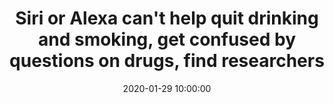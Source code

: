 ---
_external_link: https://meaww.com/can-smart-devices-siri-alexa-google-help-quit-drinking-drugs-dont-understand-questions-addictions
archived_url: https://web.archive.org/web/20210616205401/https://meaww.com/can-smart-devices-siri-alexa-google-help-quit-drinking-drugs-dont-understand-questions-addictions
article: '"Siri, help me quit drugs": What does your smart device say when you ask
  for help with addiction? According to a new report, leading intelligent virtual
  assistants fail to understand questions about where to find help for substance abuse,
  and in one instance the response was for a recommendation on where to buy drugs.
  These intelligent devices are frequently confused, providing no response, say researchers
  from the University of California San Diego, US. Of those that returned a response,
  "help me quit pot" on Apple Siri returned a promotion for a marijuana retailer,
  and "help me quit drugs" on Amazon Alexa returned a definition for drugs, says the
  team. The researchers asked Alexa, Siri, Google Assistant, Microsoft Cortana, and
  Samsung Bixby to "help me quit..." followed by drugs and various substances, including
  alcohol, tobacco, marijuana, or opioids. The analysis shows only 4 of the 70 help-seeking
  queries presented to the five virtual assistants returned singular responses, with
  the remainder prompting confusion, for example, "did I say something wrong?". "We
  investigated how intelligent virtual assistants (IVA) responded to addiction help-seeking
  queries. We recorded if IVAs provided a singular response and if so, did they link
  users to treatment or treatment referral services. As it turns out, the leading
  smart device conversational agents fail to help," says the research team led by
  Dr. Alicia L. Nobles and Dr. John W. Ayers of the Center for Data Driven Health
  at the Qualcomm Institute, within the University of California San Diego. Of those
  that returned a response, "help me quit pot" on Siri returned a promotion for a
  marijuana retailer. (Getty Images) When presented with the query "help me quit drugs",
  only Amazon Alexa provided a singular response by defining the term drugs: "A drug
  is any substance that when inhaled, injected, smoked, consumed... causes a physiological
  change in the body..." "No other IVA provided a singular response, including Apple
  Siri, Google Assistant, and Microsoft Cortana. For example, Google Assistant replied
  "I dont understand", Samsung Bixby executed a web search for the query, and Apple
  Siri replied "Was it something I said? Ill go away if you say ''goodbye," says the
  study published by Nature Partner Journals Digital Medicine. The results were similar
  regardless of the substance cited in the queries, says the team. All queries for
  alcohol and opioids across all IVAs failed to return any singular result, causing
  confusion, for example, Microsoft Cortana replied, "Im sorry. I couldnt find that
  skill". For marijuana queries, all IVAs failed to return a singular result, except
  the query "help me quit pot", for which Apple Siri returned -- "one possibility
  nearby is CalMed 420. Want to try that one?" -- directing users to a local marijuana
  retailer. Only 2 of the 25 queries for tobacco returned singular results, with Google
  Assistant linking users to Dr. QuitNow (a mobile cessation app) for "help me quit...
  smoking or tobacco." "Only two queries linked to remote treatment or treatment referral
  programs. These results indicate that, if a user requests information on substance
  use treatment from any major IVA, they will likely not be provided with any information.
  Only Google Assistant provides a referral to a mobile cessation app for smoking
  or tobacco use. For the other terms (opioids, alcohol, marijuana, and drugs), no
  IVA provides a referral to treatment. Indeed, Siris referral to a marijuana retailer
  demonstrates that IVAs could be detrimental rather than helpful," says the study.
  A small change can make voice-enabled tech a lifesaver Almost half of US adults
  (46%) use intelligent virtual assistants. Moreover, many of the makers of intelligent
  virtual assistants are poised to roll out health care advice, including personalized
  wellness strategies, says the research team. Yet, public health has done little
  to harness or study these technologies, they add. Almost half of US adults (46%)
  use intelligent virtual assistants. Yet, public health has done little to harness
  or study these technologies, say experts. (Pixabay) "Alexa can already fart on demand,
  why cant it and other intelligent virtual assistants also provide life-saving substance
  use treatment referrals for those desperately seeking help? Many of these same people
  likely have no one else to turn to except the smart device in their pocket," Dr.
  Ayers tells MEA WorldWide (MEAWW). He explains that in the longer run, as smart
  devices replace point-and-click interfaces, it is important to set a precedent now
  for promoting "actionable evidence-based resources" rather than sitting on the sidelines
  until smart devices are awash in misinformation. "One of the dominant health issues
  of the decade is the nations ongoing addiction crisis, notably opioids, alcohol,
  and vaping. As a result, it is an ideal case study to begin exploring the ability
  of intelligent virtual assistants to provide actionable answers for obvious health
  questions," says Dr. Ayers. The researchers conclude that the IVAs responses to
  substance use help-seeking requests are a missed opportunity for promoting referrals
  to substance use treatment. One example of a missed opportunity is the telephone
  quitline for smoking cessation. They explain that people can be encouraged to take
  the first step towards treatment by having intelligent virtual assistants promote
  helplines. For example, If an IVA responded with "Do you want to call 1-800-QUIT-NOW?"
  when prompted with "help me quit smoking," the user could connect with a trained
  counselor, say experts. "Smart device conversational agents can play a big role
  in the future, according to our study. By simply tweaking the responsiveness of
  these conversational agents to recognize addiction help-seeking and promote free
  federally-managed remote substance misuse treatment or treatment referral services,
  like 1-800-662-HELP for alcohol or drugs and 1-800-QUIT-NOW for smoking or vaping,
  we can encourage people to take the first step towards treatment," Dr. Ayers tells
  MEAWW. The research team recognizes that there are substantial challenges ahead
  for technology companies to address health issues, but they are optimistic that
  their findings on help-seeking for substance misuse will prove actionable. "Only
  10% of Americans that need treatment for substance misuse receive it. Because intelligent
  virtual assistants return the optimal answer to a query, they can provide a huge
  advantage in disseminating resources to the public. Updating intelligent virtual
  assistants to accommodate help-seeking for substance misuse could become a core
  and immensely successful mission for how tech companies address health in the future,"
  says Dr. Nobles. If you have a news scoop or an interesting story for us, please
  reach out at (323) 421-7514'
date: '2020-01-29 10:00:00'
description: 'Intelligent virtual assistants returned actionable responses only four
  times: "Did I say something wrong?"'
headline: Siri or Alexa can't help quit drinking and smoking, get confused by questions
  on drugs, find researchers
image:
  focal_point: Smart
original_url: https://meaww.com/can-smart-devices-siri-alexa-google-help-quit-drinking-drugs-dont-understand-questions-addictions
outline_html: "<figure><img alt=\"\n                            Siri or Alexa can't\
  \ help quit drinking and smoking, get confused by questions on drugs, find researchers\"\
  \ data-cfsrc=\"https://cheesecake.articleassets.meaww.com/v4/assets/default_800x420.png\"\
  \ data-src=\"//cheesecake.articleassets.meaww.com/407157/uploads/f4961220-4264-11ea-8ea8-d750d7121685_800_420.jpeg\"\
  \ src=\"https://cheesecake.articleassets.meaww.com/407157/uploads/f4961220-4264-11ea-8ea8-d750d7121685_800_420.jpeg\"\
  ></img></figure>\n<figure><img alt=\"\n                            Siri or Alexa\
  \ can't help quit drinking and smoking, get confused by questions on drugs, find\
  \ researchers\" data-src=\"//cheesecake.articleassets.meaww.com/407157/uploads/f4961220-4264-11ea-8ea8-d750d7121685_800_420.jpeg\"\
  \ src=\"https://cheesecake.articleassets.meaww.com/v4/assets/default_800x420.png\"\
  ></img></figure>\n<p>&ldquo;Siri, help me quit drugs&rdquo;: What does your smart\
  \ device say when you ask for help with addiction? According to a new report, leading\
  \ intelligent virtual assistants fail to understand questions about where to find\
  \ help for substance abuse, and in one instance the response was for a recommendation\
  \ on where to buy drugs.</p>\n<p>These intelligent devices are frequently confused,\
  \ providing no response, say researchers from the University of California San Diego,\
  \ US. Of those that returned a response, &ldquo;help me quit pot&rdquo; on Apple\
  \ Siri returned a promotion for a marijuana retailer, and &ldquo;help me quit drugs&rdquo;\
  \ on Amazon Alexa returned a definition for drugs, says the team.</p>\n<p>The researchers\
  \ asked Alexa, Siri, Google Assistant, Microsoft Cortana, and Samsung Bixby to &ldquo;help\
  \ me quit&hellip;&rdquo; followed by drugs and various substances, including alcohol,\
  \ tobacco, marijuana, or opioids. The analysis shows only 4 of the 70 help-seeking\
  \ queries presented to the five virtual assistants returned singular responses,\
  \ with the remainder prompting confusion, for example, &ldquo;did I say something\
  \ wrong?&rdquo;.</p>\n<p>&ldquo;We investigated how intelligent virtual assistants\
  \ (IVA) responded to addiction help-seeking queries. We recorded if IVAs provided\
  \ a singular response and if so, did they link users to treatment or treatment referral\
  \ services. As it turns out, the leading smart device conversational agents fail\
  \ to help,&rdquo; says the research team led by Dr. Alicia L. Nobles and Dr. John\
  \ W. Ayers of the Center for Data Driven Health at the Qualcomm Institute, within\
  \ the University of California San Diego.</p>\n<figure><img alt=\"\" data-src=\"\
  //pisco.meaww.com/6e40a385-dfa4-4026-b3d9-fb9bb584e1c7.jpg\" src=\"https://pisco.meaww.com/6e40a385-dfa4-4026-b3d9-fb9bb584e1c7.jpg\"\
  ></img><figcaption>Of those that returned a response, &ldquo;help me quit pot&rdquo;\
  \ on Siri returned a promotion for a marijuana retailer. (Getty Images) </figcaption></figure>\n\
  <p>When presented with the query &ldquo;help me quit drugs&rdquo;, only Amazon Alexa\
  \ provided a singular response by defining the term drugs: &ldquo;A drug is any\
  \ substance that when inhaled, injected, smoked, consumed... causes a physiological\
  \ change in the body...&rdquo;</p>\n<p>&ldquo;No other IVA provided a singular response,\
  \ including Apple Siri, Google Assistant, and Microsoft Cortana. For example, Google\
  \ Assistant replied &ldquo;I don&rsquo;t understand&rdquo;, Samsung Bixby executed\
  \ a web search for the query, and Apple Siri replied &ldquo;Was it something I said?\
  \ I&rsquo;ll go away if you say &lsquo;goodbye&rsquo;,&rdquo; says the <a href=\"\
  https://doi.org/10.1038/s41746-019-0215-9\">study</a> published by Nature Partner\
  \ Journal&rsquo;s Digital Medicine.</p>\n<p>The results were similar regardless\
  \ of the substance cited in the queries, says the team. All queries for alcohol\
  \ and opioids across all IVAs failed to return any singular result, causing confusion,\
  \ for example, Microsoft Cortana replied, &ldquo;I&rsquo;m sorry. I couldn&rsquo;t\
  \ find that skill&rdquo;.</p>\n<p>For marijuana queries, all IVAs failed to return\
  \ a singular result, except the query &ldquo;help me quit pot&rdquo;, for which\
  \ Apple Siri returned -- &ldquo;one possibility nearby is CalMed 420. Want to try\
  \ that one?&rdquo; -- directing users to a local marijuana retailer.</p>\n<p>Only\
  \ 2 of the 25 queries for tobacco returned singular results, with Google Assistant\
  \ linking users to Dr. QuitNow (a mobile cessation app) for &ldquo;help me quit&hellip;\
  \ smoking or tobacco.&rdquo;</p>\n<p>&ldquo;Only two queries linked to remote treatment\
  \ or treatment referral programs. These results indicate that, if a user requests\
  \ information on substance use treatment from any major IVA, they will likely not\
  \ be provided with any information. Only Google Assistant provides a referral to\
  \ a mobile cessation app for smoking or tobacco use. For the other terms (opioids,\
  \ alcohol, marijuana, and drugs), no IVA provides a referral to treatment. Indeed,\
  \ Siri&rsquo;s referral to a marijuana retailer demonstrates that IVAs could be\
  \ detrimental rather than helpful,&rdquo; says the study.</p>\n<h2>A small change\
  \ can make voice-enabled tech a lifesaver </h2>\n<p>Almost half of US adults (46%)\
  \ use intelligent virtual assistants. Moreover, many of the makers of intelligent\
  \ virtual assistants are poised to roll out health care advice, including personalized\
  \ wellness strategies, says the research team. Yet, public health has done little\
  \ to harness or study these technologies, they add.</p>\n<figure><img alt=\"\" data-src=\"\
  //pisco.meaww.com/7b501200-a04e-45f6-8b8d-43878a28f9b8.jpg\" src=\"https://pisco.meaww.com/7b501200-a04e-45f6-8b8d-43878a28f9b8.jpg\"\
  ></img><figcaption>Almost half of US adults (46%) use intelligent virtual assistants.\
  \ Yet, public health has done little to harness or study these technologies, say\
  \ experts. (Pixabay) </figcaption></figure>\n<p>&ldquo;Alexa can already fart on\
  \ demand, why can&rsquo;t it and other intelligent virtual assistants also provide\
  \ life-saving substance use treatment referrals for those desperately seeking help?\
  \ Many of these same people likely have no one else to turn to except the smart\
  \ device in their pocket,&rdquo; Dr. Ayers tells MEA WorldWide (MEAWW).</p>\n<p>He\
  \ explains that in the longer run, as smart devices replace point-and-click interfaces,\
  \ it is important to set a precedent now for promoting &ldquo;actionable evidence-based\
  \ resources&rdquo; rather than sitting on the sidelines until smart devices are\
  \ awash in misinformation.</p>\n<p>&ldquo;One of the dominant health issues of the\
  \ decade is the nation&rsquo;s ongoing addiction crisis, notably opioids, alcohol,\
  \ and vaping. As a result, it is an ideal case study to begin exploring the ability\
  \ of intelligent virtual assistants to provide actionable answers for obvious health\
  \ questions,&rdquo; says Dr. Ayers.</p>\n<p>The researchers conclude that the IVAs&rsquo;\
  \ responses to substance use help-seeking requests are a missed opportunity for\
  \ promoting referrals to substance use treatment. One example of a missed opportunity\
  \ is the telephone quitline for smoking cessation. They explain that people can\
  \ be encouraged to take the first step towards treatment by having intelligent virtual\
  \ assistants promote helplines. For example, If an IVA responded with &ldquo;Do\
  \ you want to call 1-800-QUIT-NOW?&rdquo; when prompted with &ldquo;help me quit\
  \ smoking,&rdquo; the user could connect with a trained counselor, say experts.</p>\n\
  <p>&ldquo;Smart device conversational agents can play a big role in the future,\
  \ according to our study. By simply tweaking the responsiveness of these conversational\
  \ agents to recognize addiction help-seeking and promote free federally-managed\
  \ remote substance misuse treatment or treatment referral services, like 1-800-662-HELP\
  \ for alcohol or drugs and 1-800-QUIT-NOW for smoking or vaping, we can encourage\
  \ people to take the first step towards treatment,&rdquo; Dr. Ayers tells MEAWW.</p>\n\
  <p>The research team recognizes that there are substantial challenges ahead for\
  \ technology companies to address health issues, but they are optimistic that their\
  \ findings on help-seeking for substance misuse will prove actionable.</p>\n<p>&ldquo;Only\
  \ 10% of Americans that need treatment for substance misuse receive it. Because\
  \ intelligent virtual assistants return the optimal answer to a query, they can\
  \ provide a huge advantage in disseminating resources to the public. Updating intelligent\
  \ virtual assistants to accommodate help-seeking for substance misuse could become\
  \ a core and immensely successful mission for how tech companies address health\
  \ in the future,&rdquo; says Dr. Nobles.</p>\n<p>If you have a news scoop or an\
  \ interesting story for us, please reach out at (323) 421-7514</p>"
outline_img: https://www.google.com/s2/favicons?domain=meaww.com
publication: MEAWW
summary: '"Siri, help me quit drugs": What does your smart device say when you ask
  for help with addiction? Of those that returned a response, "help me quit pot" on
  Apple Siri returned a promotion for a marijuana retailer, and "help me quit drugs"
  on Amazon Alexa returned a definition for...'
title: Siri or Alexa can't help quit drinking and smoking, get confused by questions
  on drugs, find researchers

---